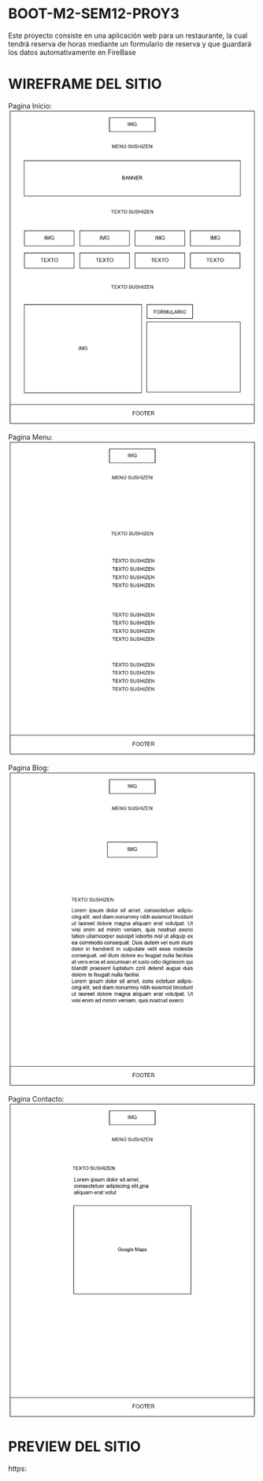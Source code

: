 # BOOT-M2-SEM12-PROY3

Este proyecto consiste en una aplicación web para un restaurante, la cual tendrá reserva de horas mediante un formulario de reserva 
y que guardará los datos automativamente en FireBase


# WIREFRAME DEL SITIO
Pagina Inicio:
![Wireframe Sushizen](/src/assets/wireframe-sushizen.png)

Pagina Menu:
![Wireframe Sushizen](/src/assets/wireframe-sushizen2.png)


Pagina Blog:
![Wireframe Sushizen](/src/assets/wireframe-sushizen3.png)

Pagina Contacto:
![Wireframe Sushizen](/src/assets/wireframe-sushizen4.png)


# PREVIEW DEL SITIO
https:
